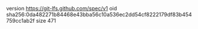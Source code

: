 version https://git-lfs.github.com/spec/v1
oid sha256:0da482271b84468e43bba56c10a536ec2dd54cf8222179df83b454759cc1ab2f
size 471

